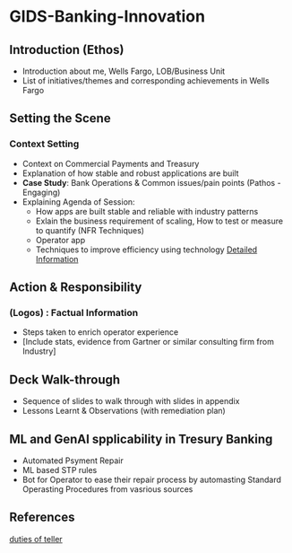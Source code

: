 # GIDS-Banking-Innovation

## Introduction (Ethos)
 - Introduction about me, Wells Fargo, LOB/Business Unit
 - List of initiatives/themes and corresponding achievements in Wells Fargo

## Setting the Scene
### Context Setting
- Context on Commercial Payments and Treasury
- Explanation of how stable and robust applications are built
- **Case Study**: Bank Operations & Common issues/pain points (Pathos - Engaging)
- Explaining Agenda of Session:
  - How apps are built stable and reliable with industry patterns    
  - Exlain the business requirement of scaling, How to test or measure to quantify (NFR Techniques)     
  - Operator app
  - Techniques to improve efficiency using technology
[Detailed Information](Slides-Walkthrough-Narration.md)

## Action & Responsibility
### (Logos) : Factual Information
- Steps taken to enrich operator experience
- [Include stats, evidence from Gartner or similar consulting firm from Industry]

## Deck Walk-through
- Sequence of slides to walk through with slides in appendix
- Lessons Learnt & Observations (with remediation plan)

## ML and GenAI spplicability in Tresury Banking
- Automated Psyment Repair
- ML based STP rules
- Bot for Operator to ease their repair process by automasting Standard Operasting Procedures from vasrious sources 

## References
[duties of teller](references/teller.md)
